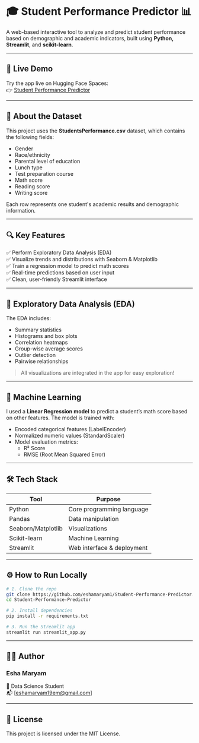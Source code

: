 # 🎓 Student Performance Predictor 📊

A web-based interactive tool to analyze and predict student performance based on demographic and academic indicators, built using **Python, Streamlit**, and **scikit-learn**.

---

## 🚀 Live Demo
Try the app live on Hugging Face Spaces:  
👉 [Student Performance Predictor](https://huggingface.co/spaces/eshamaryam/Student-Performance-Predictor)

---

## 📁 About the Dataset

This project uses the **StudentsPerformance.csv** dataset, which contains the following fields:

- Gender
- Race/ethnicity
- Parental level of education
- Lunch type
- Test preparation course
- Math score
- Reading score
- Writing score

Each row represents one student's academic results and demographic information.

---

## 🔍 Key Features

✅ Perform Exploratory Data Analysis (EDA)  
✅ Visualize trends and distributions with Seaborn & Matplotlib  
✅ Train a regression model to predict math scores  
✅ Real-time predictions based on user input  
✅ Clean, user-friendly Streamlit interface  

---

## 🧪 Exploratory Data Analysis (EDA)

The EDA includes:

- Summary statistics
- Histograms and box plots
- Correlation heatmaps
- Group-wise average scores
- Outlier detection
- Pairwise relationships

> All visualizations are integrated in the app for easy exploration!

---

## 🤖 Machine Learning

I used a **Linear Regression model** to predict a student’s math score based on other features. The model is trained with:

- Encoded categorical features (LabelEncoder)
- Normalized numeric values (StandardScaler)
- Model evaluation metrics:
  - R² Score
  - RMSE (Root Mean Squared Error)

---

## 🛠️ Tech Stack

| Tool            | Purpose                      |
|-----------------|------------------------------|
| Python          | Core programming language    |
| Pandas          | Data manipulation            |
| Seaborn/Matplotlib | Visualizations            |
| Scikit-learn    | Machine Learning             |
| Streamlit       | Web interface & deployment   |

---

## ⚙️ How to Run Locally

```bash
# 1. Clone the repo
git clone https://github.com/eshamaryam1/Student-Performance-Predictor.git
cd Student-Performance-Predictor

# 2. Install dependencies
pip install -r requirements.txt

# 3. Run the Streamlit app
streamlit run streamlit_app.py
```
---

## 🙋‍♀️ Author
### Esha Maryam
📍 Data Science Student 
<br> 
📬 [eshamaryam19em@gmail.com]

---

## 📝 License
This project is licensed under the MIT License.
